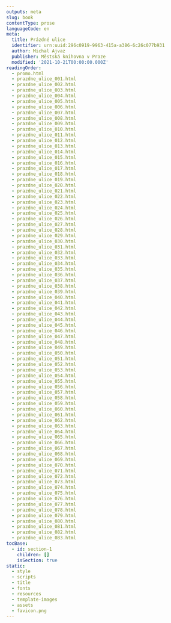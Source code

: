 ```yaml
---
outputs: meta
slug: book
contentType: prose
languageCode: en
meta:
  title: Prázdné ulice
  identifier: urn:uuid:296c0919-9963-415a-a386-6c26c077b931
  author: Michal Ajvaz
  publisher: Městská knihovna v Praze
  modified: '2021-10-21T00:00:00.000Z'
readingOrder:
  - promo.html
  - prazdne_ulice_001.html
  - prazdne_ulice_002.html
  - prazdne_ulice_003.html
  - prazdne_ulice_004.html
  - prazdne_ulice_005.html
  - prazdne_ulice_006.html
  - prazdne_ulice_007.html
  - prazdne_ulice_008.html
  - prazdne_ulice_009.html
  - prazdne_ulice_010.html
  - prazdne_ulice_011.html
  - prazdne_ulice_012.html
  - prazdne_ulice_013.html
  - prazdne_ulice_014.html
  - prazdne_ulice_015.html
  - prazdne_ulice_016.html
  - prazdne_ulice_017.html
  - prazdne_ulice_018.html
  - prazdne_ulice_019.html
  - prazdne_ulice_020.html
  - prazdne_ulice_021.html
  - prazdne_ulice_022.html
  - prazdne_ulice_023.html
  - prazdne_ulice_024.html
  - prazdne_ulice_025.html
  - prazdne_ulice_026.html
  - prazdne_ulice_027.html
  - prazdne_ulice_028.html
  - prazdne_ulice_029.html
  - prazdne_ulice_030.html
  - prazdne_ulice_031.html
  - prazdne_ulice_032.html
  - prazdne_ulice_033.html
  - prazdne_ulice_034.html
  - prazdne_ulice_035.html
  - prazdne_ulice_036.html
  - prazdne_ulice_037.html
  - prazdne_ulice_038.html
  - prazdne_ulice_039.html
  - prazdne_ulice_040.html
  - prazdne_ulice_041.html
  - prazdne_ulice_042.html
  - prazdne_ulice_043.html
  - prazdne_ulice_044.html
  - prazdne_ulice_045.html
  - prazdne_ulice_046.html
  - prazdne_ulice_047.html
  - prazdne_ulice_048.html
  - prazdne_ulice_049.html
  - prazdne_ulice_050.html
  - prazdne_ulice_051.html
  - prazdne_ulice_052.html
  - prazdne_ulice_053.html
  - prazdne_ulice_054.html
  - prazdne_ulice_055.html
  - prazdne_ulice_056.html
  - prazdne_ulice_057.html
  - prazdne_ulice_058.html
  - prazdne_ulice_059.html
  - prazdne_ulice_060.html
  - prazdne_ulice_061.html
  - prazdne_ulice_062.html
  - prazdne_ulice_063.html
  - prazdne_ulice_064.html
  - prazdne_ulice_065.html
  - prazdne_ulice_066.html
  - prazdne_ulice_067.html
  - prazdne_ulice_068.html
  - prazdne_ulice_069.html
  - prazdne_ulice_070.html
  - prazdne_ulice_071.html
  - prazdne_ulice_072.html
  - prazdne_ulice_073.html
  - prazdne_ulice_074.html
  - prazdne_ulice_075.html
  - prazdne_ulice_076.html
  - prazdne_ulice_077.html
  - prazdne_ulice_078.html
  - prazdne_ulice_079.html
  - prazdne_ulice_080.html
  - prazdne_ulice_081.html
  - prazdne_ulice_082.html
  - prazdne_ulice_083.html
tocBase:
  - id: section-1
    children: []
    isSection: true
static:
  - style
  - scripts
  - title
  - fonts
  - resources
  - template-images
  - assets
  - favicon.png
---
```

